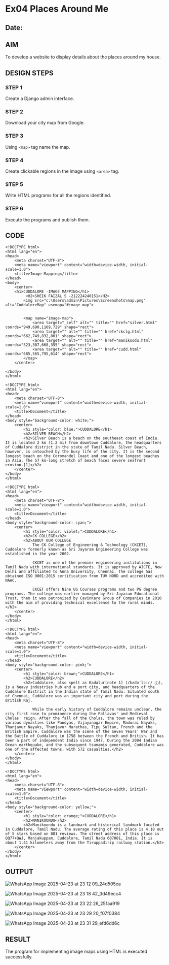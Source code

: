 # Ex04 Places Around Me
## Date: 

## AIM
To develop a website to display details about the places around my house.

## DESIGN STEPS

### STEP 1
Create a Django admin interface.

### STEP 2
Download your city map from Google.

### STEP 3
Using ```<map>``` tag name the map.

### STEP 4
Create clickable regions in the image using ```<area>``` tag.

### STEP 5
Write HTML programs for all the regions identified.

### STEP 6
Execute the programs and publish them.

## CODE
```
<!DOCTYPE html>
<html lang="en">
<head>
    <meta charset="UTF-8">
    <meta name="viewport" content="width=device-width, initial-scale=1.0">
    <title>Image Mapping</title>
</head>
<body>
    <center>
    <h1>CUDDALORE -IMAGE MAPPING</h1>
         <H2>SHEIK FAIZAL S -212224240151</H2>
        <img src="c:\Users\admin\Pictures\Screenshots\map.png" alt="CuddaloreMap" usemap="#image-map">
        
           
        <map name="image-map">
            <area target="_self" alt="" title="" href="silver.html" coords="949,690,1169,729" shape="rect">
            <area target="" alt="" title="" href="ckclg.html" coords="662,749,832,801" shape="rect">
            <area target="" alt="" title="" href="manikoodu.html" coords="523,307,668,355" shape="rect">
            <area target="" alt="" title="" href="cudd.html" coords="685,565,795,614" shape="rect">
        </map>
    </center>
    
</body>
</html>
```
```
<!DOCTYPE html>
<html lang="en">
<head>
    <meta charset="UTF-8">
    <meta name="viewport" content="width=device-width, initial-scale=1.0">
    <title>Document</title>
</head>
<body style="background-color: white;">
    <center>
        <h1 style="color: blue;">CUDDALORE</h1>
        <h2>SILVER BEACH</h2>
        <h2>Silver Beach is a beach on the southeast coast of India. It is located 2 km (1.2 mi) from downtown Cuddalore, the headquarters of Cuddalore district in the state of Tamil Nadu. Silver Beach, however, is untouched by the busy life of the city. It is the second longest beach on the Coromandel Coast and one of the longest beaches in Asia. The 57 km-long stretch of beach faces severe seafront erosion.[1]</h2>
    </center>
</body>
</html>
```
```
<!DOCTYPE html>
<html lang="en">
<head>
    <meta charset="UTF-8">
    <meta name="viewport" content="width=device-width, initial-scale=1.0">
    <title>Document</title>
</head>
<body style="background-color: cyan;">
    <center>
        <h1 style="color: violet;">CUDDALORE</h1>
        <h2>CK COLLEGE</h2>
        <h2>ABOUT OUR COLLEGE
            The CK College of Engineering & Technology (CKCET), Cuddalore formerly known as Sri Jayaram Engineering College was established in the year 2002.
            
            CKCET is one of the premier engineering institutions in Tamil Nadu with international standards. It is approved by AICTE, New Delhi and affiliated to Anna University, Chennai. The college has obtained ISO 9001:2015 certification from TUV NORD and accredited with NAAC.
            
            CKCET offers Nine UG Courses programs and two PG degree programs. The college was earlier managed by Sri Jayaram Educational Trust, then it was patronized by CavinKare Group of Companies in 2010 with the aim of providing technical excellence to the rural minds.</h2>
    </center>
</body>
</html>
```
```
<!DOCTYPE html>
<html lang="en">
<head>
    <meta charset="UTF-8">
    <meta name="viewport" content="width=device-width, initial-scale=1.0">
    <title>Document</title>
</head>
<body style="background-color: pink;">
    <center>
        <h1 style="color: brown;">CUDDALORE</h1>
        <h2>CUDDALORE</h2>
        <h2>Cuddalore, also spelt as Kadalur[note 1] (/kʌdəˈlɔːr/ ⓘ), is a heavy industries hub and a port city, and headquarters of the Cuddalore District in the Indian state of Tamil Nadu. Situated south of Chennai, Cuddalore was an important city and port during the British Raj.

            While the early history of Cuddalore remains unclear, the city first rose to prominence during the Pallavas' and Medieval Cholas' reign. After the fall of the Cholas, the town was ruled by various dynasties like Pandyas, Vijayanagar Empire, Madurai Nayaks, Thanjavur Nayaks, Thanjavur Marathas, Tipu Sultan, French and the British Empire. Cuddalore was the scene of the Seven Years' War and the Battle of Cuddalore in 1758 between the French and British. It has been a part of independent India since 1947. During the 2004 Indian Ocean earthquake, and the subsequent tsunamis generated, Cuddalore was one of the affected towns, with 572 casualties.</h2>
    </center>
</body>
</html>
```
```
<!DOCTYPE html>
<html lang="en">
<head>
    <meta charset="UTF-8">
    <meta name="viewport" content="width=device-width, initial-scale=1.0">
    <title>Document</title>
</head>
<body style="background-color: yellow;">
    <center>
        <h1 style="color: orange;">CUDDALORE</h1>
        <h2>MANIKOONDU</h2>
        <h2>Manikoondu is a landmark and historical landmark located in Cuddalore, Tamil Nadu. The average rating of this place is 4.10 out of 5 stars based on 881 reviews. The street address of this place is QQ77+QWJ, Manjakuppam, Cuddalore, Tamil Nadu 607001, India. It is about 1.41 kilometers away from the Tiruppadirip railway station.</h2>
    </center>
</body>
</html>
```

## OUTPUT

![WhatsApp Image 2025-04-23 at 23 12 09_24d505ea](https://github.com/user-attachments/assets/6c872b7a-8686-40a4-960e-1acfd7aafff5)

![WhatsApp Image 2025-04-23 at 23 18 42_3d49ecc4](https://github.com/user-attachments/assets/b6b2b13d-b030-4aae-a317-2c2743331fe1)

![WhatsApp Image 2025-04-23 at 23 22 26_251aa919](https://github.com/user-attachments/assets/4daf117d-7321-48ed-b7eb-1c5fccebcc5c)

![WhatsApp Image 2025-04-23 at 23 29 20_f07f0384](https://github.com/user-attachments/assets/372e997b-050c-4aae-8de9-42f25c36f8d9)

![WhatsApp Image 2025-04-23 at 23 31 29_efd6dd6c](https://github.com/user-attachments/assets/de2133c1-25a1-493e-acae-903ff70c16eb)


## RESULT
The program for implementing image maps using HTML is executed successfully.
